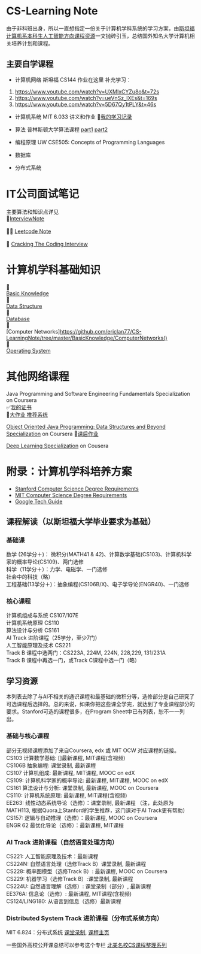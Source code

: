 # CS-Learning Note
由于非科班出身，所以一直想指定一份关于计算机学科系统的学习方案，由[斯坦福计算机系本科生人工智能方向课程资源](https://www.zybuluo.com/xiaozhenliu/note/665756)一文抛砖引玉，总结国外知名大学计算机相关培养计划和课程。


## 主要自学课程

- 计算机网络 
斯坦福 CS144 作业在这里
补充学习：
1. https://www.youtube.com/watch?v=UXMIxCYZu8o&t=72s
2. https://www.youtube.com/watch?v=ueVnSz_lXEs&t=169s
3. https://www.youtube.com/watch?v=5D67Qy1tPLY&t=46s

- 计算机系统 MIT 6.033 讲义和作业 :information_desk_person:[我的学习记录](https://github.com/ericlan77/MIT6.824-DistributedSystems-Spring2020)

- 算法
普林斯顿大学算法课程 [part1](https://www.coursera.org/learn/algorithms-part1/home/welcome)   [part2](https://www.coursera.org/learn/algorithms-part2)

- 编程原理
UW CSE505: Concepts of Programming Languages

- 数据库

- 分布式系统

# IT公司面试笔记

主要算法和知识点详见
<br>:information_desk_person:[InterviewNote](https://github.com/ericlan77/CS-LearningNote/InterviewNote)<br>
<br>:ok_woman: [Leetcode Note](https://github.com/ericlan77/CS-LearningNote/tree/master/InterviewNote/LeetCode)<br>
<br>:raising_hand: [Cracking The Coding Interview](https://github.com/ericlan77/CS-LearningNote/tree/master/InterviewNote/Craking%20The%20Coding%20Interview)<br>

# 计算机学科基础知识

:information_desk_person:<br>[Basic Knowledge](https://github.com/ericlan77/CS-LearningNote/tree/master/BasicKnowledge)<br>
:information_desk_person:<br>[Data Structure](https://github.com/ericlan77/CS-LearningNote/tree/master/BasicKnowledge/DataStructure)<br>
:information_desk_person:<br>[Database](https://github.com/ericlan77/CS-LearningNote/tree/master/BasicKnowledge/Database)<br>
:information_desk_person:<br>[Computer Networks]https://github.com/ericlan77/CS-LearningNote/tree/master/BasicKnowledge/ComputerNetworks()<br>
:information_desk_person:<br>[Operating System](https://github.com/ericlan77/CS-LearningNote/tree/master/BasicKnowledge/OperatingSystem)<br>

# 其他网络课程

Java Programming and Software Engineering Fundamentals Specialization on Coursera<br>
:white_check_mark:[我的证书](https://www.coursera.org/account/accomplishments/specialization/F92ZFFENCFWS)<br>
:information_desk_person:[大作业 推荐系统](https://github.com/ericlan77/IMDB-Recommendation-System)

[Object Oriented Java Programming: Data Structures and Beyond Specialization](https://www.coursera.org/specializations/java-object-oriented) on Coursera
:information_desk_person:[课后作业](https://github.com/ericlan77/Coursera/tree/master/UCSD%20Java%20Specialization)

[Deep Learning Specialization](https://www.coursera.org/specializations/deep-learning) on Cousera<br>


# 附录：计算机学科培养方案

- [Stanford Computer Science Degree Requirements](https://cs.stanford.edu/degrees/ug/index.shtml)
- [MIT Computer Science Degree Requirements](http://student.mit.edu/catalog/m6a.html)
- [Google Tech Guide](https://techdevguide.withgoogle.com/)

## 课程解读（以斯坦福大学毕业要求为基础）
### 基础课
数学 (26学分＋)： 微积分(MATH41 & 42)、计算数学基础(CS103)、计算机科学家的概率导论(CS109)、两门选修<br>
科学（11学分＋）：力学、电磁学、一门选修<br>
社会中的科技（略）<br>
工程基础(13学分＋)：抽象编程(CS106B/X)、电子学导论(ENGR40)、一门选修<br>
### 核心课程
计算机组成与系统 CS107/107E<br>
计算机系统原理 CS110<br>
算法设计与分析 CS161<br>
AI Track 进阶课程（25学分，至少7门）<br>
人工智能原理及技术 CS221<br>
Track B 课程中选两门：CS223A, 224M, 224N, 228,229, 131/231A<br>
Track B 课程中再选一门，或Track C课程中选一门（略）<br>

## 学习资源
本列表去除了与AI不相关的通识课程和最基础的微积分等，选修部分是自己研究了可选课程后选择的。总的来说，如果你把这些课全学完，就达到了专业课程部分的要求。Stanford可选的课程很多，在Program Sheet中已有列表，恕不一一列出。
### 基础与核心课程
部分无视频课程添加了来自Coursera, edx 或 MIT OCW 对应课程的链接。<br>
CS103 计算数学基础: []最新课程, MIT课程(含视频)<br>
CS106B 抽象编程: 课堂录制, 最新课程<br>
CS107 计算机组成: 最新课程, MIT课程, MOOC on edX<br>
CS109: 计算机科学家的概率导论: 最新课程, MIT课程, MOOC on edX<br>
CS161 算法设计与分析: 课堂录制, 最新课程, MOOC on Coursera<br>
CS110: 计算机系统原理: 最新课程, MIT课程(含视频)<br>
EE263: 线性动态系统导论（选修）：课堂录制, 最新课程 （注，此处原为MATH113, 根据Quora上Stanford的学生推荐，这门课对于AI Track更有帮助）<br>
CS157: 逻辑与自动推理（选修）：最新课程, MOOC on Coursera<br>
ENGR 62 最优化导论（选修）：最新课程, MIT课程<br>
### AI Track 进阶课程（自然语言处理方向）
CS221: 人工智能原理及技术：最新课程<br>
CS224N: 自然语言处理（选修Track B）课堂录制, 最新课程<br>
CS228: 概率图模型（选修Track B）: 最新课程, MOOC on Coursera<br>
CS229: 机器学习（选修Track B）:课堂录制, 最新课程<br>
CS224U: 自然语言理解（选修）: 课堂录制（部分）, 最新课程<br>
EE376A: 信息论（选修）: 最新课程, MIT课程(含视频)<br>
CS124/LING180: 从语言到信息（选修）最新课程<br>
### Distributed System Track 进阶课程（分布式系统方向）
MIT 6.824：分布式系统 [课堂录制](), [课程主页](https://pdos.csail.mit.edu/6.824/)<br>

一些国外高校公开课总结可以参考这个专栏
[北美名校CS课程整理系列](https://zhuanlan.zhihu.com/p/85890799)
